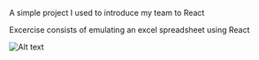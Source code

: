 A simple project I used to introduce my team to React

Excercise consists of emulating an excel spreadsheet using React

![Alt text]("board.png")
